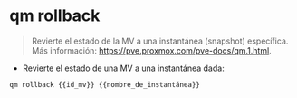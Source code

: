 # qm rollback

> Revierte el estado de la MV a una instantánea (snapshot) específica.
> Más información: <https://pve.proxmox.com/pve-docs/qm.1.html>.

- Revierte el estado de una MV a una instantánea dada:

`qm rollback {{id_mv}} {{nombre_de_instantánea}}`
